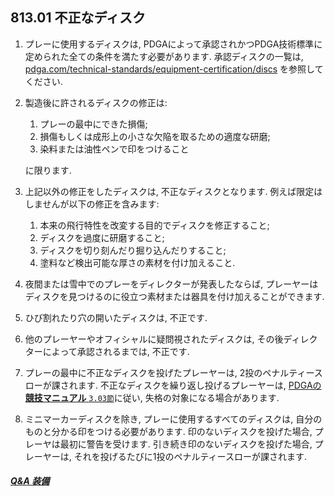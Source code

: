 ## 813.01 不正なディスク

1. プレーに使用するディスクは,
PDGAによって承認されかつPDGA技術標準に定められた全ての条件を満たす必要があります.
承認ディスクの一覧は,
[pdga.com/technical-standards/equipment-certification/discs](https://pdga.com/technical-standards/equipment-certification/discs)
を参照してください.

1. 製造後に許されるディスクの修正は:

    1. プレーの最中にできた損傷;
    1. 損傷もしくは成形上の小さな欠陥を取るための適度な研磨;
    1. 染料または油性ペンで印をつけること

    に限ります.

1. 上記以外の修正をしたディスクは,
不正なディスクとなります.
例えば限定はしませんが以下の修正を含みます:

    1. 本来の飛行特性を改変する目的でディスクを修正すること;
    1. ディスクを過度に研磨すること;
    1. ディスクを切り刻んだり掘り込んだりすること;
    1. 塗料など検出可能な厚さの素材を付け加えること.

1. 夜間または雪中でのプレーをディレクターが発表したならば,
プレーヤーはディスクを見つけるのに役立つ素材または器具を付け加えることができます.

1. ひび割れたり穴の開いたディスクは,
不正です.

1. 他のプレーヤーやオフィシャルに疑問視されたディスクは,
その後ディレクターによって承認されるまでは,
不正です.

1. プレーの最中に不正なディスクを投げたプレーヤーは,
2投のペナルティースローが課されます.
不正なディスクを繰り返し投げるプレーヤーは,
[PDGAの**競技マニュアル** `3.03節`](http://www.jpdga.jp/dgcm.php)に従い,
失格の対象になる場合があります.

1. ミニマーカーディスクを除き,
プレーに使用するすべてのディスクは,
自分のものと分かる印をつける必要があります.
印のないディスクを投げた場合,
プレーヤは最初に警告を受けます.
引き続き印のないディスクを投げた場合,
プレーヤーは,
それを投げるたびに1投のペナルティースローが課されます.

##### [Q&A 装備](qa-equ)
